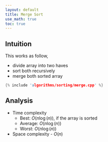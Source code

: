 ```yaml
---
layout: default
title: Merge Sort
use_math: true
toc: true
---
```


## Intuition

This works as follow,

- divide array into two haves
- sort both recursively
- merge both sorted array

```cpp
{% include 'algorithms/sorting/merge.cpp' %}
```

## Analysis

- Time complexity
    - Best: $O(n \log(n))$, if the array is sorted
    - Average: $O(n \log(n))$
    - Worst: $O(n \log(n))$
- Space complexity - $O(n)$
